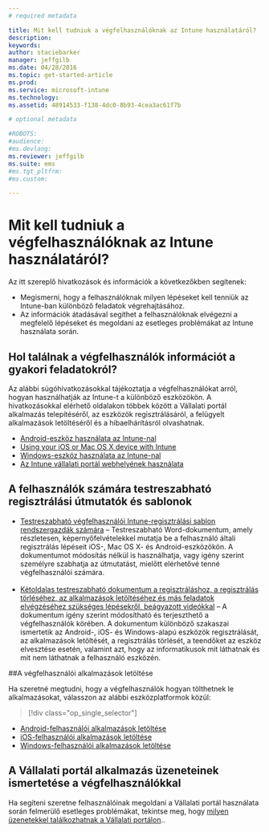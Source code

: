 ```yaml
---
# required metadata

title: Mit kell tudniuk a végfelhasználóknak az Intune használatáról? | Microsoft Intune
description:
keywords:
author: staciebarker
manager: jeffgilb
ms.date: 04/28/2016
ms.topic: get-started-article
ms.prod:
ms.service: microsoft-intune
ms.technology:
ms.assetid: 48914533-f138-4dc0-8b93-4cea3ac61f7b

# optional metadata

#ROBOTS:
#audience:
#ms.devlang:
ms.reviewer: jeffgilb
ms.suite: ems
#ms.tgt_pltfrm:
#ms.custom:

---
```




# Mit kell tudniuk a végfelhasználóknak az Intune használatáról?

Az itt szereplő hivatkozások és információk a következőkben segítenek:

- Megismerni, hogy a felhasználóknak milyen lépéseket kell tenniük az Intune-ban különböző feladatok végrehajtásához.
- Az információk átadásával segíthet a felhasználóknak elvégezni a megfelelő lépéseket és megoldani az esetleges problémákat az Intune használata során.


## Hol találnak a végfelhasználók információt a gyakori feladatokról?

Az alábbi súgóhivatkozásokkal tájékoztatja a végfelhasználókat arról, hogyan használhatják az Intune-t a különböző eszközökön. A hivatkozásokkal elérhető oldalakon többek között a Vállalati portál alkalmazás telepítéséről, az eszközök regisztrálásáról, a felügyelt alkalmazások letöltéséről és a hibaelhárításról olvashatnak.

- [Android-eszköz használata az Intune-nal](/Intune/EndUser/using-your-android-device-with-intune)
- [Using your iOS or Mac OS X device with Intune](/Intune/EndUser/using-your-ios-or-mac-os-x-device-with-intune)
- [Windows-eszköz használata az Intune-nal](/Intune/EndUser/using-your-windows-device-with-intune)
- [Az Intune vállalati portál webhelyének használata](/Intune/EndUser/using-the-intune-company-portal-website)


## A felhasználók számára testreszabható regisztrálási útmutatók és sablonok

- [Testreszabható végfelhasználói Intune-regisztrálási sablon rendszergazdák számára](https://gallery.technet.microsoft.com/End-user-Intune-enrollment-55dfd64a) – Testreszabható Word-dokumentum, amely részletesen, képernyőfelvételekkel mutatja be a felhasználó általi regisztrálás lépéseit iOS-, Mac OS X- és Android-eszközökön. A dokumentumot módosítás nélkül is használhatja, vagy igény szerint személyre szabhatja az útmutatást, mielőtt elérhetővé tenné végfelhasználói számára.</br></br>
- [Kétoldalas testreszabható dokumentum a regisztráláshoz, a regisztrálás törléséhez, az alkalmazások letöltéséhez és más feladatok elvégzéséhez szükséges lépésekről, beágyazott videókkal](https://gallery.technet.microsoft.com/Intune-End-User-Enrollment-3a0c9b0c#content) – A dokumentum igény szerint módosítható és terjeszthető a végfelhasználók körében. A dokumentum különböző szakaszai ismertetik az Android-, iOS- és Windows-alapú eszközök regisztrálását, az alkalmazások letöltését, a regisztrálás törlését, a teendőket az eszköz elvesztése esetén, valamint azt, hogy az informatikusok mit láthatnak és mit nem láthatnak a felhasználó eszközén.

##A végfelhasználói alkalmazások letöltése

Ha szeretné megtudni, hogy a végfelhasználók hogyan tölthetnek le alkalmazásokat, válasszon az alábbi eszközplatformok közül:

> [!div class="op_single_selector"]
- [Android-felhasználói alkalmazások letöltése](how-your-android-users-get-their-apps.md)
- [iOS-felhasználói alkalmazások letöltése](how-your-ios-users-get-their-apps.md)
- [Windows-felhasználói alkalmazások letöltése](how-your-windows-users-get-their-apps.md)

## A Vállalati portál alkalmazás üzeneteinek ismertetése a végfelhasználókkal

Ha segíteni szeretne felhasználóinak megoldani a Vállalati portál használata során felmerülő esetleges problémákat, tekintse meg, hogy [milyen üzenetekkel találkozhatnak a Vállalati portálon](/Intune/Plan-Design/help-end-users-understand-company-portal-app-messages)..


<!--HONumber=May16_HO1-->



